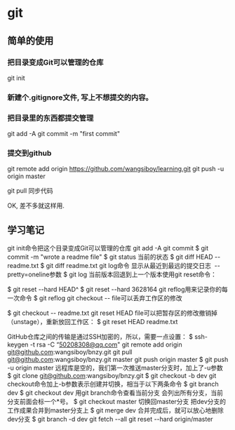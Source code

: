 # git

## 简单的使用

### 把目录变成Git可以管理的仓库
git init

### 新建个.gitignore文件, 写上不想提交的内容。

### 把目录里的东西都提交管理
git add -A
git commit -m "first commit"

### 提交到github
git remote add origin https://github.com/wangsiboy/learning.git
git push -u origin master

git pull 同步代码

OK, 差不多就这样用.


## 学习笔记

git init命令把这个目录变成Git可以管理的仓库
git add -A
git commit
$ git commit -m "wrote a readme file"
$ git status 当前的状态
$ git diff HEAD -- readme.txt 
$ git diff readme.txt 
git log命令 显示从最近到最远的提交日志  --pretty=oneline参数
$ git log
当前版本回退到上一个版本使用git reset命令：

$ git reset --hard HEAD^
$ git reset --hard 3628164
git reflog用来记录你的每一次命令
$ git reflog
git checkout -- file可以丢弃工作区的修改

$ git checkout -- readme.txt
git reset HEAD file可以把暂存区的修改撤销掉（unstage），重新放回工作区：
$ git reset HEAD readme.txt

GitHub仓库之间的传输是通过SSH加密的，所以，需要一点设置：
$ ssh-keygen -t rsa -C “50208308@qq.com"
git remote add origin git@github.com:wangsiboy/bnzy.git
git pull git@github.com:wangsiboy/bnzy.git master
git push origin master
$ git push -u origin master
远程库是空的，我们第一次推送master分支时，加上了-u参数
$ git clone git@github.com:wangsiboy/bnzy.git
$ git checkout -b dev
git checkout命令加上-b参数表示创建并切换，相当于以下两条命令
$ git branch dev
$ git checkout dev
用git branch命令查看当前分支
会列出所有分支，当前分支前面会标一个*号。
$ git checkout master
切换回master分支
把dev分支的工作成果合并到master分支上
$ git merge dev
合并完成后，就可以放心地删除dev分支
$ git branch -d dev
git fetch --all
git reset --hard origin/master


